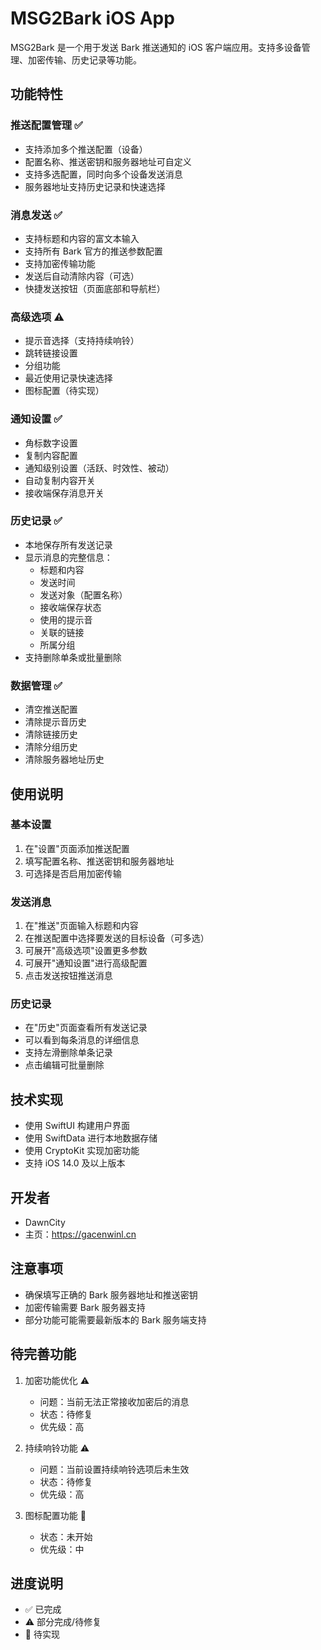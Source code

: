 # MSG2Bark iOS App

MSG2Bark 是一个用于发送 Bark 推送通知的 iOS 客户端应用。支持多设备管理、加密传输、历史记录等功能。

## 功能特性

### 推送配置管理 ✅

- 支持添加多个推送配置（设备）
- 配置名称、推送密钥和服务器地址可自定义
- 支持多选配置，同时向多个设备发送消息
- 服务器地址支持历史记录和快速选择

### 消息发送 ✅

- 支持标题和内容的富文本输入
- 支持所有 Bark 官方的推送参数配置
- 支持加密传输功能
- 发送后自动清除内容（可选）
- 快捷发送按钮（页面底部和导航栏）

### 高级选项 ⚠️

- 提示音选择（支持持续响铃）
- 跳转链接设置
- 分组功能
- 最近使用记录快速选择
- 图标配置（待实现）

### 通知设置 ✅

- 角标数字设置
- 复制内容配置
- 通知级别设置（活跃、时效性、被动）
- 自动复制内容开关
- 接收端保存消息开关

### 历史记录 ✅

- 本地保存所有发送记录
- 显示消息的完整信息：
  - 标题和内容
  - 发送时间
  - 发送对象（配置名称）
  - 接收端保存状态
  - 使用的提示音
  - 关联的链接
  - 所属分组
- 支持删除单条或批量删除

### 数据管理 ✅

- 清空推送配置
- 清除提示音历史
- 清除链接历史
- 清除分组历史
- 清除服务器地址历史

## 使用说明

### 基本设置

1. 在"设置"页面添加推送配置
2. 填写配置名称、推送密钥和服务器地址
3. 可选择是否启用加密传输

### 发送消息

1. 在"推送"页面输入标题和内容
2. 在推送配置中选择要发送的目标设备（可多选）
3. 可展开"高级选项"设置更多参数
4. 可展开"通知设置"进行高级配置
5. 点击发送按钮推送消息

### 历史记录

- 在"历史"页面查看所有发送记录
- 可以看到每条消息的详细信息
- 支持左滑删除单条记录
- 点击编辑可批量删除

## 技术实现

- 使用 SwiftUI 构建用户界面
- 使用 SwiftData 进行本地数据存储
- 使用 CryptoKit 实现加密功能
- 支持 iOS 14.0 及以上版本

## 开发者

- DawnCity
- 主页：https://gacenwinl.cn

## 注意事项

- 确保填写正确的 Bark 服务器地址和推送密钥
- 加密传输需要 Bark 服务器支持
- 部分功能可能需要最新版本的 Bark 服务端支持

## 待完善功能

1. 加密功能优化 ⚠️
   - 问题：当前无法正常接收加密后的消息
   - 状态：待修复
   - 优先级：高

2. 持续响铃功能 ⚠️
   - 问题：当前设置持续响铃选项后未生效
   - 状态：待修复
   - 优先级：高

3. 图标配置功能 🚧
   - 状态：未开始
   - 优先级：中

## 进度说明

- ✅ 已完成
- ⚠️ 部分完成/待修复
- 🚧 待实现
